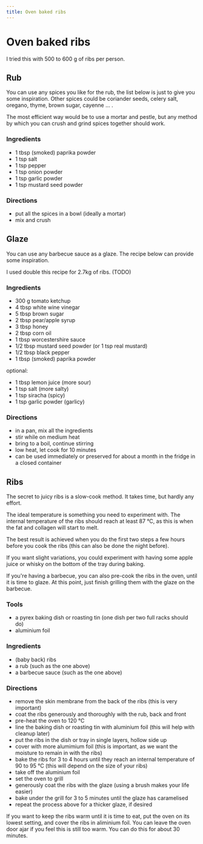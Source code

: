 ```yaml
---
title: Oven baked ribs
---
```


# Oven baked ribs

I tried this with 500 to 600 g of ribs per person.


## Rub

You can use any spices you like for the rub, the list below is just to give you
some inspiration. Other spices could be coriander seeds, celery salt, oregano,
thyme, brown sugar, cayenne ... .

The most efficient way would be to use a mortar and pestle, but any method by
which you can crush and grind spices together should work.

### Ingredients

- 1 tbsp (smoked) paprika powder
- 1 tsp salt
- 1 tsp pepper
- 1 tsp onion powder
- 1 tsp garlic powder
- 1 tsp mustard seed powder

### Directions

- put all the spices in a bowl (ideally a mortar)
- mix and crush


## Glaze

You can use any barbecue sauce as a glaze. The recipe below can provide some
inspiration.

I used double this recipe for 2.7kg of ribs. (TODO)

### Ingredients

- 300 g tomato ketchup
- 4 tbsp white wine vinegar
- 5 tbsp brown sugar
- 2 tbsp pear/apple syrup
- 3 tbsp honey
- 2 tbsp corn oil
- 1 tbsp worcestershire sauce
- 1/2 tbsp mustard seed powder (or 1 tsp real mustard)
- 1/2 tbsp black pepper
- 1 tbsp (smoked) paprika powder

optional:

- 1 tbsp lemon juice (more sour)
- 1 tsp salt (more salty)
- 1 tsp siracha (spicy)
- 1 tsp garlic powder (garlicy)

### Directions

- in a pan, mix all the ingredients
- stir while on medium heat
- bring to a boil, continue stirring
- low heat, let cook for 10 minutes
- can be used immediately or preserved for about a month in the fridge in a closed container


## Ribs

The secret to juicy ribs is a slow-cook method. It takes time, but hardly any
effort.

The ideal temperature is something you need to experiment with. The internal
temperature of the ribs should reach at least 87 °C, as this is when the fat
and collagen will start to melt.

The best result is achieved when you do the first two steps a few hours before
you cook the ribs (this can also be done the night before).

If you want slight variations, you could experiment with having some apple juice
or whisky on the bottom of the tray during baking.

If you're having a barbecue, you can also pre-cook the ribs in the oven, until
it is time to glaze. At this point, just finish grilling them with the glaze on
the barbecue.

### Tools

- a pyrex baking dish or roasting tin (one dish per two full racks should do)
- aluminium foil

### Ingredients

- (baby back) ribs
- a rub (such as the one above)
- a barbecue sauce (such as the one above)

### Directions

- remove the skin membrane from the back of the ribs (this is very important)
- coat the ribs generously and thoroughly with the rub, back and front
- pre-heat the oven to 120 °C
- line the baking dish or roasting tin with aluminium foil (this will help with cleanup later)
- put the ribs in the dish or tray in single layers, hollow side up
- cover with more alumimium foil (this is important, as we want the moisture to remain in with the ribs)
- bake the ribs for 3 to 4 hours until they reach an internal temperature of 90 to 95 °C (this will depend on the size of your ribs)
- take off the aluminium foil
- set the oven to grill
- generously coat the ribs with the glaze (using a brush makes your life easier)
- bake under the grill for 3 to 5 minutes until the glaze has caramelised
- repeat the process above for a thicker glaze, if desired

If you want to keep the ribs warm until it is time to eat, put the oven on its
lowest setting, and cover the ribs in aliminium foil. You can leave the oven
door ajar if you feel this is still too warm. You can do this for about 30
minutes.
